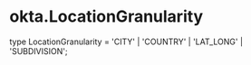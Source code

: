 # okta.LocationGranularity

type LocationGranularity = 'CITY' | 'COUNTRY' | 'LAT_LONG' | 'SUBDIVISION';

